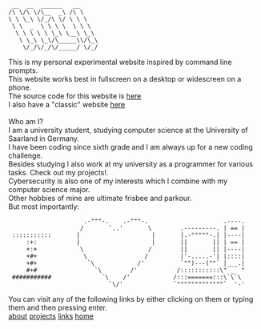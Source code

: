      __  __  ______   __     
    /\ \/\ \/\__  _\ /\ \    
    \ \ \_\ \/_/\ \/ \ \ \   
     \ \  _  \ \ \ \  \ \ \  
      \ \ \ \ \ \_\ \__\ \_\ 
       \ \_\ \_\/\_____\\/\_\
        \/_/\/_/\/_____/ \/_/

This is my personal experimental website inspired by command line prompts.\
This website works best in fullscreen on a desktop or widescreen on a phone.\
The source code for this website is [here](https://git.juliusherrmann.de/JuliusHerrmann/commandlinewebsite)\
I also have a "classic" website [here](https://juliusherrmann.de)\
\
<colorblue>Who am I?<clear>\
I am a university student, studying computer science at the University of Saarland in Germany.\
I have been coding since sixth grade and I am always up for a new coding challenge.\
Besides studying I also work at my university as a programmer for various tasks. Check out my projects!.\
Cybersecurity is also one of my interests which I combine with my computer science major.\
Other hobbies of mine are ultimate frisbee and parkour.\
But most importantly:

                         .-"""-.    .-"""-.                     .----.
                        /       `..'       \        .---------. | == |
     :::::::::::       |                    |       |.-"""""-.| |----|
         :+:           |                    |       ||       || | == |
         +:+            \                  /        ||       || |----|
         +#+             \                /         |'-.....-'| |::::|
         +#+              `\            /'          `"")---(""` |___.|
         #+#                `\        /'           /:::::::::::\" _  "
     ###########              `\    /'            /:::=======:::\`\`\
                                `\/'              `"""""""""""""`  '-'

You can visit any of the following links by either clicking on them or typing them and then pressing enter.\
[about](/about) [projects](/projects) [links](/links) [home](/home)
